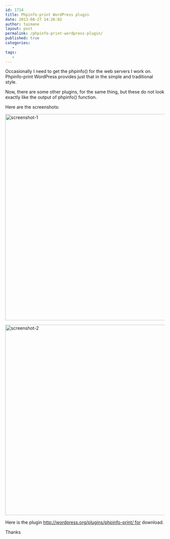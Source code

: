 ```yaml
---
id: 1714
title: Phpinfo-print WordPress plugin
date: 2013-08-27 14:26:02
author: taimane
layout: post
permalink: /phpinfo-print-wordpress-plugin/
published: true
categories:
   -
tags:
   -
---
```

Occasionally I need to get the phpinfo() for the web servers I work on. Phpinfo-print WordPress provides just that in the simple and traditional style.

Now, there are some other plugins, for the same thing, but these do not look exactly like the output of phpinfo() function.

Here are the screenshots:

<a href="https://programming-review.com/wp-content/uploads/2013/08/screenshot-1.png"><img class="alignnone" src="https://programming-review.com/wp-content/uploads/2013/08/screenshot-1.png" alt="screenshot-1" width="725" height="652" /></a>

<a href="https://programming-review.com/wp-content/uploads/2013/08/screenshot-2.png"><img class="alignnone wp-image-1717" src="https://programming-review.com/wp-content/uploads/2013/08/screenshot-2.png" alt="screenshot-2" width="709" height="602" /></a>

Here is the plugin http://wordpress.org/plugins/phpinfo-print/ for download.

Thanks

<a href="https://programming-review.com/wp-content/uploads/2013/08/screenshot-1.png">
</a>

&nbsp;

&nbsp;

&nbsp;

&nbsp;  


